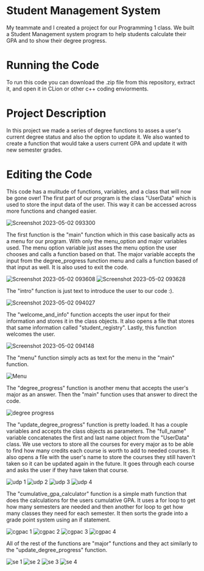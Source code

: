 # Student Management System
My teammate and I created a project for our Programming 1 class. We built a Student Management system program to help students calculate 
their GPA and to show their degree progress.

# Running the Code
To run this code you can download the .zip file from this repository, extract it, and open it in CLion or other c++ coding enviorments.

# Project Description
In this project we made a series of degree functions to asses a user's current degree status and also the option to update it. We also wanted to create a function that would take a users current GPA and update it with new semester grades.

# Editing the Code
This code has a mulitude of functions, variables, and a class that will now be gone over!
The first part of our program is the class "UserData" which is used to store the input data of the user. This way it can be accessed across more functions and changed easier. 

![Screenshot 2023-05-02 093300](https://user-images.githubusercontent.com/117114402/235681937-1f744ea9-4fb1-401e-81ec-42c376ece14d.png)

The first function is the "main" function which in this case basically acts as a menu for our program. With only the menu_option and major variables used. The menu option variable just asses the menu option the user chooses and calls a function based on that. The major variable accepts the input from the degree_progress function menu and calls a function based of that input as well. It is also used to exit the code. 

![Screenshot 2023-05-02 093608](https://user-images.githubusercontent.com/117114402/235682699-64b84974-68bb-4480-a2ef-dcce074d1133.png)
![Screenshot 2023-05-02 093628](https://user-images.githubusercontent.com/117114402/235683413-181e3c05-e1de-4822-ba3a-bde8b0b83da2.png)

The "intro" function is just text to introduce the user to our code :). 

![Screenshot 2023-05-02 094027](https://user-images.githubusercontent.com/117114402/235683784-b02545cb-de22-473a-88bf-fe43046fdd76.png)

The "welcome_and_info" function accepts the user input for their information and stores it in the class objects. It also opens a file that stores that same information called "student_registry". Lastly, this function welcomes the user.

![Screenshot 2023-05-02 094148](https://user-images.githubusercontent.com/117114402/235684198-b76bc49f-6090-4aee-ba04-2bea17b259a1.png)

The "menu" function simply acts as text for the menu in the "main" function.

![Menu](https://user-images.githubusercontent.com/117114402/235684370-a2657392-49c4-45d6-bd8a-3e28354b7ec2.png)

The "degree_progress" function is another menu that accepts the user's major as an answer. Then the "main" function uses that answer to direct the code.

![degree progress](https://user-images.githubusercontent.com/117114402/235684508-6096434c-7710-4484-9487-075c7c589474.png)

The "update_degree_progress" function is pretty loaded. It has a couple variables and accepts the class objects as parameters. The "full_name" variable concatenates the first and last name object from the "UserData" class. We use vectors to store all the courses for every major as to be able to find how many credits each course is worth to add to needed courses. It also opens a file with the user's name to store the courses they still haven't taken so it can be updated again in the future. It goes through each course and asks the user if they have taken that course.

![udp 1](https://user-images.githubusercontent.com/117114402/235685426-5e627eab-3ff4-4312-8f6a-861092ebef3d.png)
![udp 2](https://user-images.githubusercontent.com/117114402/235685447-0f1495ba-cefc-42c5-8292-4bc6e66ed923.png)
![udp 3](https://user-images.githubusercontent.com/117114402/235685464-b5246971-d623-4221-8844-f2f2cb44b73b.png)
![udp 4](https://user-images.githubusercontent.com/117114402/235685482-6c1c4760-d72f-4d46-b64b-b80faab6977c.png)

The "cumulative_gpa_calculator" function is a simple math function that does the calculations for the users cumulative GPA. It uses a for loop to get how many semesters are needed and then another for loop to get how many classes they need for each semester. It then sorts the grade into a grade point system using an if statement.

![cgpac 1](https://user-images.githubusercontent.com/117114402/235686281-289fc4eb-4de4-4769-a3fa-11d26ccb32c7.png)
![cgpac 2](https://user-images.githubusercontent.com/117114402/235686376-a6c68da8-e7da-4397-913b-85e3e20f2b8c.png)
![cgpac 3](https://user-images.githubusercontent.com/117114402/235686406-96b38ea8-1553-485c-a6bd-eeeb79d7a394.png)
![cgpac 4](https://user-images.githubusercontent.com/117114402/235686433-51ca3ecd-8b80-49c3-bc33-635d4b6c4ad6.png)

All of the rest of the functions are "major" functions and they act similarly to the "update_degree_progress" function.

![se 1](https://user-images.githubusercontent.com/117114402/235686975-b5af5209-09f3-4300-84da-acfd0d21c7fb.png)
![se 2](https://user-images.githubusercontent.com/117114402/235687006-08166416-f93d-4831-a9d2-12c780cecf2d.png)
![se 3](https://user-images.githubusercontent.com/117114402/235687065-935fb119-3c94-43c9-a431-3c8dc06da4bb.png)
![se 4](https://user-images.githubusercontent.com/117114402/235687099-c7d6f658-9d21-41fa-bb82-293fab98e578.png)
